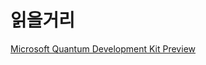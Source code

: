 # 읽을거리

[Microsoft Quantum Development Kit Preview](https://docs.microsoft.com/ko-kr/quantum/?view=qsharp-preview)

